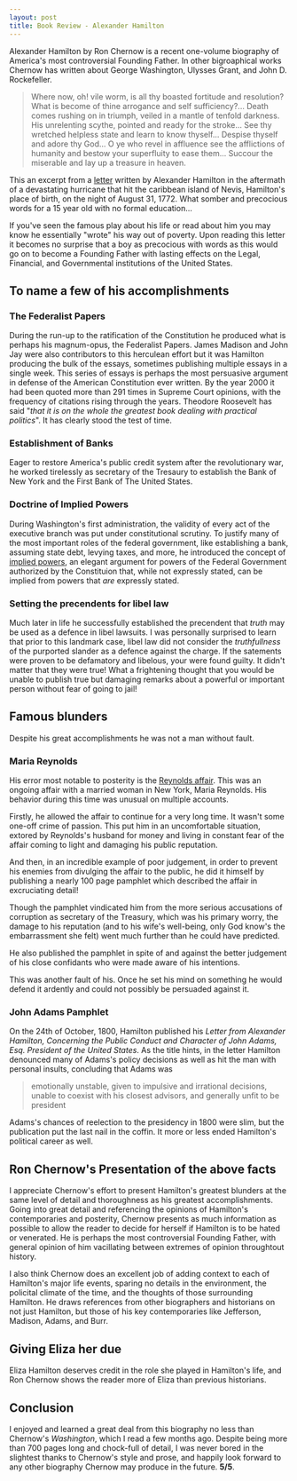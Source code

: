 ```yaml
---
layout: post
title: Book Review - Alexander Hamilton
---
```


Alexander Hamilton by Ron Chernow is a recent one-volume biography of America's
most controversial Founding Father. In other bigroaphical works Chernow has
written about George Washington, Ulysses Grant, and John D. Rockefeller.

> Where now, oh! vile worm, is all thy boasted fortitude and resolution? What
> is become of thine arrogance and self sufficiency?... Death comes rushing on
> in triumph, veiled in a mantle of tenfold darkness. His unrelenting scythe,
> pointed and ready for the stroke... See thy wretched helpless state and learn
> to know thyself... Despise thyself and adore thy God... O ye who revel in
> affluence see the afflictions of humanity and bestow your superfluity to ease
> them... Succour the miserable and lay up a treasure in heaven.

This an excerpt from a
[letter](https://en.wikisource.org/wiki/Letter_by_Alexander_Hamilton_on_the_hurricane_of_August_1772)
written by Alexander Hamilton in the aftermath of a devastating hurricane that
hit the caribbean island of Nevis, Hamilton's place of birth, on the night of August 31, 1772. What somber and precocious words for a 15 year old with no formal education...

If you've seen the famous play about his life or read about him you may know he
essentially "wrote" his way out of poverty. Upon reading this letter it becomes
no surprise that a boy as precocious with words as this would go on to become a
Founding Father with lasting effects on the Legal, Financial, and Governmental
institutions of the United States.

## To name a few of his accomplishments

### The Federalist Papers
During the run-up to the ratification of the Constitution he produced what is
perhaps his magnum-opus, the Federalist Papers. James Madison and John Jay were
also contributors to this herculean effort but it was Hamilton producing the
bulk of the essays, sometimes publishing multiple essays in a single week. This
series of essays is perhaps the most persuasive argument in defense of the
American Constitution ever written. By the year 2000 it had been quoted more
than 291 times in Supreme Court opinions, with the frequency of citations rising
through the years. Theodore Roosevelt has said "_that it is on the whole the
greatest book dealing with practical politics_". It has clearly stood the test of time.

### Establishment of Banks
Eager to restore America's public credit system after the revolutionary war,
he worked tirelessly as secretary of the Tresaury to establish the Bank of New
York and the First Bank of The United States.

### Doctrine of Implied Powers
During Washington's first administration, the validity of every act of the
executive branch was put under constitutional scrutiny. To justify many of the most
important roles of the federal government, like establishing a bank, assuming
state debt, levying taxes, and more, he introduced the concept of 
[implied powers](https://en.wikipedia.org/wiki/Implied_powers), an elegant
argument for powers of the Federal Government authorized by the Constituion
that, while not expressly stated, can be implied from powers that _are_
expressly stated.

### Setting the precendents for libel law
Much later in life he successfully established the precendent that *truth* may
be used as a defence in libel lawsuits. I was personally surprised to learn that
prior to this landmark case, libel law did not consider the _truthfullness_ of
the purported slander as a defence against the charge. If the satements were
proven to be defamatory and libelous, your were found guilty. It didn't matter
that they were true! What a frightening thought that you would be unable to
publish true but damaging remarks about a powerful or important person without
fear of going to jail!

## Famous blunders
Despite his great accomplishments he was not a man without fault.

### Maria Reynolds
His error most notable to posterity is the [Reynolds
affair](https://en.wikipedia.org/wiki/Hamilton%E2%80%93Reynolds_affair). This was an ongoing
affair with a married woman in New York, Maria Reynolds. His behavior during this time was unusual on
multiple accounts.

Firstly, he allowed the affair to continue for a very long time. It wasn't some
one-off crime of passion. This put him in an uncomfortable situation, extored by
Reynolds's husband for money and living in constant fear of the affair coming to
light and damaging his public reputation.

And then, in an incredible example of poor judgement, in order to prevent his
enemies from divulging the affair to the public, he did it himself by publishing
a nearly 100 page pamphlet which described the affair in excruciating detail!

Though the pamphlet vindicated him from the more serious accusations of corruption
as secretary of the Treasury, which was his primary worry, the damage to his
reputation (and to his wife's well-being, only God know's the embarrassment she
felt) went much further than he could have predicted.

He also published the pamphlet in spite of and against the better judgement of
his close confidants who were made aware of his intentions.

This was another fault of his. Once he set his mind on something he would defend
it ardently and could not possibly be persuaded against it.

### John Adams Pamphlet
On the 24th of October, 1800, Hamilton published his _Letter from Alexander
Hamilton, Concerning the Public Conduct and Character of John Adams, Esq.
President of the United States_. As the title hints, in the letter Hamilton
denounced many of Adams's policy decisions as well as hit the man with personal
insults, concluding that Adams was

> emotionally unstable, given to impulsive and irrational decisions, unable to coexist with his closest advisors, and generally unfit to be president

Adams's chances of reelection to the presidency in 1800 were slim, but the
publication put the last nail in the coffin. It more or less ended Hamilton's
political career as well.

## Ron Chernow's Presentation of the above facts
I appreciate Chernow's effort to present
Hamilton's greatest blunders at the same level of detail and thoroughness
as his greatest accomplishments. Going into great detail and referencing the
opinions of Hamilton's contemporaries and posterity, Chernow presents as much
information as possible to allow the reader to decide for herself if Hamilton
is to be hated or venerated. He is perhaps the most controversial Founding Father,
with general opinion of him vacillating between extremes of opinion throughtout
history.

I also think Chernow does an excellent job of adding context to each of
Hamilton's major life events, sparing no details in the environment, the
policital climate of the time, and the thoughts of those surrounding Hamilton. 
He draws references from other biographers and historians on not just Hamilton,
but those of his key contemporaries like Jefferson, Madison, Adams, and Burr.

## Giving Eliza her due
Eliza Hamilton deserves credit in the role she played in Hamilton's life, and
Ron Chernow shows the reader more of Eliza than previous historians.

## Conclusion
I enjoyed and learned a great deal from this biography no less than Chernow's
_Washington_, which I read a few months ago. Despite being more than 700 pages
long and chock-full of detail, I was never bored in the slightest thanks to Chernow's
style and prose, and happily look forward to any other biography Chernow may
produce in the future. **5/5**.
